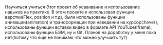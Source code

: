  Научиться учиться
 Этот проект об усваивание и использование навыков на практике. В этом проекте я использовал функции верстки(Flex, position и т.д), были использованы функции анимации(animation) и трансформации при наведении на курсор(:hover), использованы функции вставки видео в формате API YouTube(iframe), использованы функции БЭМ, ну и Git.
 Планов на доработку у меня пока нет(потому что еще не понимаю что можно улучшить тут)
